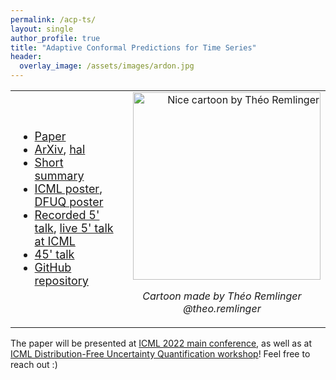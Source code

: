 ```yaml
---
permalink: /acp-ts/
layout: single
author_profile: true
title: "Adaptive Conformal Predictions for Time Series"
header:
  overlay_image: /assets/images/ardon.jpg
---
```


<table border="0">
 <tr>
    <td>
        <ul style="font-size: 18px">
          <li> <a href="https://proceedings.mlr.press/v162/zaffran22a.html">Paper</a> </li>
          <li> <a href="https://arxiv.org/abs/2202.07282">ArXiv</a>, <a href="https://hal.archives-ouvertes.fr/hal-03573934">hal</a> </li>
         <li> <a href="http://mzaffran.github.io/assets/files/Posters/acp_ts_summary.pdf">Short summary</a> </li>
         <li> <a href="http://mzaffran.github.io/assets/files/Posters/acp_ts_icml_poster.pdf">ICML poster</a>, <a href="http://mzaffran.github.io/assets/files/Posters/acp_ts_dfuq_poster.pdf">DFUQ poster</a> </li>
         <li> <a href="https://icml.cc/virtual/2022/spotlight/17818">Recorded 5' talk</a>, <a href="https://slideslive.com/38983531/adaptive-conformal-predictions-for-time-series">live 5' talk at ICML</a> </li>
         <li> <a href="https://www.youtube.com/watch?v=Yuxu9aUpVi0">45' talk</a> </li>
         <li> <a href="https://github.com/mzaffran/adaptiveconformalpredictionstimeseries">GitHub repository</a> </li>
        </ul>  
    </td>
    <td style="text-align: right">
            <img src="http://mzaffran.github.io/assets/images/cartoon_theo.jpg" alt="Nice cartoon by Théo Remlinger" width="300"/>
        <p align="center">
        <em>Cartoon made by Théo Remlinger @theo.remlinger</em>
        </p>
    </td>
 </tr>
</table>

The paper will be presented at [ICML 2022 main conference](https://icml.cc/), as well as at [ICML Distribution-Free Uncertainty Quantification workshop](https://sites.google.com/berkeley.edu/dfuq-22/home)! Feel free to reach out :)
